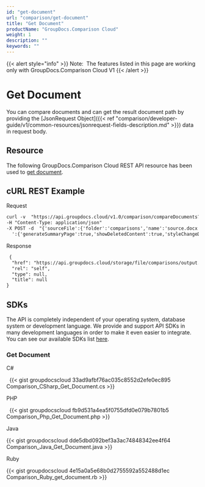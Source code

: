```yaml
---
id: "get-document"
url: "comparison/get-document"
title: "Get Document"
productName: "GroupDocs.Comparison Cloud"
weight: 1
description: ""
keywords: ""
---
```


{{< alert style="info" >}}
Note:  The features listed in this page are working only with GroupDocs.Comparison Cloud V1
{{< /alert >}}










# Get Document #

You can compare documents and can get the result document path by providing the [JsonRequest Object]({{< ref "comparison/developer-guide/v1/common-resources/jsonrequest-fields-description.md" >}}) data in request body.

## Resource ##

The following GroupDocs.Comparison Cloud REST API resource has been used to [get document](https://apireference.groupdocs.cloud/comparison/#!/Comparison/Comparison).

## cURL REST Example ##





 Request

```html 
curl -v  "https://api.groupdocs.cloud/v1.0/comparison/compareDocuments?outPath#comparisons%2Fcomparedoutput.docx&#x26;appsid#XXXX&#x26;signature#XXX-XX"  
-H "Content-Type: application/json" 
-X POST -d  "{'sourceFile':{'folder':'comparisons','name':'source.docx','password':''},'targetFiles':[{'folder':'comparisons','name':'target.docx','password':''}],'settings
  ':{'generateSummaryPage':true,'showDeletedContent':true,'styleChangeDetection':true,'insertedItemsStyle':{'color':'Blue','beginSeparatorString':'','endSeparatorString':'','bold':false,'italic':false,'strikeThrough':false},'deletedItemsStyle':{'color':'Red','beginSeparatorString':'','endSeparatorString':'','bold':false,'italic':false,'strikeThrough':false},'styleChangedItemsStyle':{'color':'Green','beginSeparatorString':'','endSeparatorString':'','bold':false,'italic':false,'strikeThrough':false},'wordsSeparatorChars':[],'detailLevel':'Low','useFramesForDelInsElements':false,'calculateComponentCoordinates':false,'markDeletedInsertedContentDeep':false},'changes':[{'id':0,'action':'Reject'},{'id':1,'action':'Reject'}]}"
 ```




 Response

```html 
 {
  "href": "https://api.groupdocs.cloud/storage/file/comparisons/output.docx",
  "rel": "self",
  "type": null,
  "title": null
}
 ```






## SDKs ##

The API is completely independent of your operating system, database system or development language. We provide and support API SDKs in many development languages in order to make it even easier to integrate. You can see our available SDKs list [here](https://github.com/groupdocs-comparison-cloud).

### Get Document ###





 C#



  
{{< gist groupdocscloud 33ad9afbf76ac035c8552d2efe0ec895 Comparison_CSharp_Get_Document.cs >}}







 PHP



  
{{< gist groupdocscloud fb9d531a4ea5f0755dfd0e079b7801b5 Comparison_Php_Get_Document.php >}}







 Java




{{< gist groupdocscloud dde5dbd092bef3a3ac74848342ee4f64 Comparison_Java_Get_Document.java >}}







 Ruby




{{< gist groupdocscloud 4e15a0a5e68b0d2755592a552488d1ec Comparison_Ruby_get_document.rb >}}






